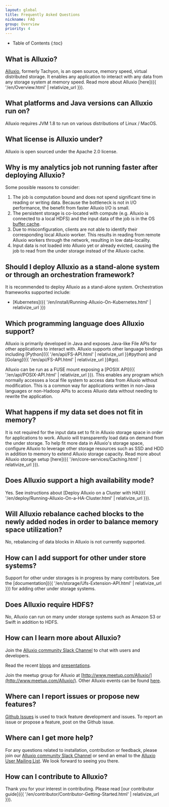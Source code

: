 ```yaml
---
layout: global
title: Frequently Asked Questions
nickname: FAQ
group: Overview
priority: 4
---
```


* Table of Contents
{:toc}

## What is Alluxio?

[Alluxio](https://www.alluxio.io/), formerly Tachyon, is an open source, memory speed, virtual
distributed storage. It enables any application to interact with any data from any storage system
at memory speed. Read more about Alluxio [here]({{ '/en/Overview.html' | relativize_url }}).

## What platforms and Java versions can Alluxio run on?

Alluxio requires JVM 1.8 to run on various distributions of Linux / MacOS.

## What license is Alluxio under?

Alluxio is open sourced under the Apache 2.0 license.

## Why is my analytics job not running faster after deploying Alluxio?

Some possible reasons to consider:
1. The job is computation bound and does not spend significant time in reading or writing data.
Because the bottleneck is not in I/O performance, the benefit from faster Alluxio I/O is small.
1. The persistent storage is co-located with compute (e.g. Alluxio is connected to a local
HDFS) and the input data of the job is in the OS
[buffer cache](https://www.tldp.org/LDP/sag/html/buffer-cache.html).
1. Due to misconfiguration, clients are not able to identify their corresponding local Alluxio worker.
This results in reading from remote Alluxio workers through the network, resulting in low data-locality.
1. Input data is not loaded into Alluxio yet or already evicted, causing the job to read from the
under storage instead of the Alluxio cache.

## Should I deploy Alluxio as a stand-alone system or through an orchestration framework?

It is recommended to deploy Alluxio as a stand-alone system. Orchestration frameworks supported include:
- [Kubernetes]({{ '/en/install/Running-Alluxio-On-Kubernetes.html' | relativize_url }})

## Which programming language does Alluxio support?

Alluxio is primarily developed in Java and exposes Java-like File APIs for other applications to
interact with. Alluxio supports other language bindings including
[Python]({{ '/en/api/FS-API.html' | relativize_url }}#python) and
[Golang]({{ '/en/api/FS-API.html' | relativize_url }}#go).

Alluxio can be run as a FUSE mount exposing a [POSIX API]({{ '/en/api/POSIX-API.html' | relativize_url }}).
This enables any program which normally accesses a local file system to access data from Alluxio without
modification. This is a common way for applications written in non-Java languages or non-Hadoop APIs
to access Alluxio data without needing to rewrite the application.

## What happens if my data set does not fit in memory?

It is not required for the input data set to fit in Alluxio storage space in order for
applications to work. Alluxio will transparently load data on demand from the under storage.
To help fit more data in Alluxio's storage space, configure Alluxio to leverage other storage
resources such as SSD and HDD in addition to memory to extend Alluxio storage capacity.
Read more about Alluxio storage setup
[here]({{ '/en/core-services/Caching.html' | relativize_url }}).

## Does Alluxio support a high availability mode?

Yes. See instructions about
[Deploy Alluxio on a Cluster with HA]({{ '/en/deploy/Running-Alluxio-On-a-HA-Cluster.html' | relativize_url }}).

## Will Alluxio rebalance cached blocks to the newly added nodes in order to balance memory space utilization?

No, rebalancing of data blocks in Alluxio is not currently supported.

## How can I add support for other under store systems?

Support for other under storages is in progress by many contributors. See the
[documentation]({{ '/en/storage/Ufs-Extension-API.html' | relativize_url }}) for adding other under storage
systems.

## Does Alluxio require HDFS?

No, Alluxio can run on many under storage systems such as Amazon S3 or Swift in addition to HDFS.

## How can I learn more about Alluxio?

Join the [Alluxio community Slack Channel](https://www.alluxio.io/slack) to chat with users and
developers.

Read the recent [blogs](https://www.alluxio.io/blog) and
[presentations](https://www.alluxio.io/resources/presentations/).

Join the meetup group for Alluxio at
[http://www.meetup.com/Alluxio/](http://www.meetup.com/Alluxio/).
Other Alluxio events can be found [here](https://www.alluxio.io/events/).

## Where can I report issues or propose new features?

[Github Issues](https://github.com/alluxio/alluxio/issues) is used to track feature
development and issues.
To report an issue or propose a feature, post on the Github issue.

## Where can I get more help?

For any questions related to installation, contribution or feedback, please
join our [Alluxio community Slack Channel](https://www.alluxio.io/slack) or
send an email to the
[Alluxio User Mailing List](https://groups.google.com/forum/?fromgroups#!forum/alluxio-users).
We look forward to seeing you there.

## How can I contribute to Alluxio?

Thank you for your interest in contributing. Please read
[our contributor guide]({{ '/en/contributor/Contributor-Getting-Started.html' | relativize_url }}).
